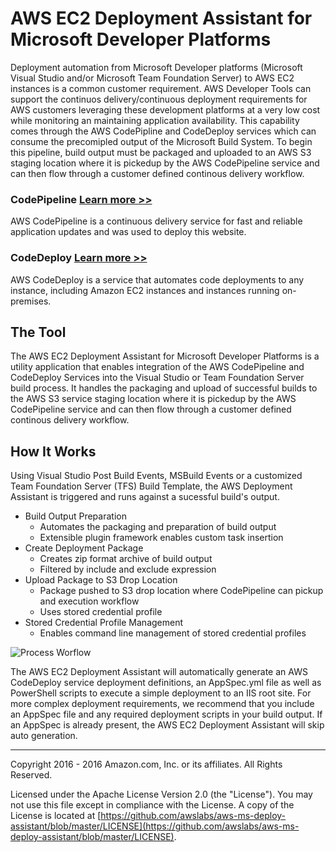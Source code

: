 # AWS EC2 Deployment Assistant for Microsoft Developer Platforms

Deployment automation from Microsoft Developer platforms (Microsoft Visual Studio and/or Microsoft Team Foundation Server) to AWS EC2 instances is a common customer requirement. AWS Developer Tools can support the continuos delivery/continuous deployment requirements for AWS customers leveraging these development platforms at a very low cost while monitoring an maintaining application availability. This capability comes through the AWS CodePipline and CodeDeploy services which can consume the precomipled output of the Microsoft Build System. To begin this pipeline, build output must be packaged and uploaded to an AWS S3 staging location where it is pickedup by the AWS CodePipeline service and can then flow through a customer defined continous delivery workflow.

### CodePipeline [Learn more >>](https://aws.amazon.com/codepipeline/)
AWS CodePipeline is a continuous delivery service for fast and reliable application updates and was used to deploy this website.

### CodeDeploy [Learn more >>](https://aws.amazon.com/codedeploy/)
AWS CodeDeploy is a service that automates code deployments to any instance, including Amazon EC2 instances and instances running on-premises.

## The Tool 
The AWS EC2 Deployment Assistant for Microsoft Developer Platforms is a utility application that enables integration of the AWS CodePipeline and CodeDeploy Services into the Visual Studio or Team Foundation Server build process. It handles the packaging and upload of successful builds to the AWS S3 service staging location where it is pickedup by the AWS CodePipeline service and can then flow through a customer defined continous delivery workflow.

## How It Works
Using Visual Studio Post Build Events, MSBuild Events or a customized Team Foundation Server (TFS) Build Template, the AWS Deployment Assistant is triggered and runs against a sucessful build's output.

* Build Output Preparation  
  * Automates the packaging and preparation of build output  
  * Extensible plugin framework enables custom task insertion  
* Create Deployment Package  
  * Creates zip format archive of build output  
  * Filtered by include and exclude expression  
* Upload Package to S3 Drop Location  
  * Package pushed to S3 drop location where CodePipeline can pickup and execution workflow  
  * Uses stored credential profile  
* Stored Credential Profile Management  
  * Enables command line management of stored credential profiles  

![Process Worflow](https://github.com/awslabs/aws-ms-deploy-assistant/blob/master/DemoSite/Images/process.png "Process Workflow")

The AWS EC2 Deployment Assistant will automatically generate an AWS CodeDeploy service deployment definitions, an AppSpec.yml file as well as PowerShell scripts to execute a simple deployment to an IIS root site. For more complex deployment requirements, we recommend that you include an AppSpec file and any required deployment scripts in your build output. If an AppSpec is already present, the AWS EC2 Deployment Assistant will skip auto generation. 

----

Copyright 2016 - 2016 Amazon.com, Inc. or its affiliates. All Rights Reserved.

Licensed under the Apache License Version 2.0 (the "License"). You may not use this file except in compliance with the License. A copy of the License is located at [https://github.com/awslabs/aws-ms-deploy-assistant/blob/master/LICENSE](https://github.com/awslabs/aws-ms-deploy-assistant/blob/master/LICENSE).
